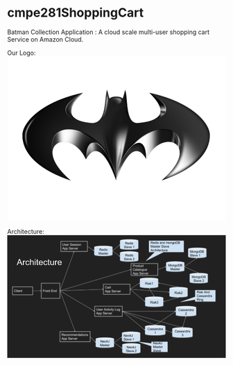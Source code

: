 # cmpe281ShoppingCart
Batman Collection Application : A cloud scale multi-user shopping cart Service on Amazon Cloud.

Our Logo:
![alt tag](https://github.com/suchishree29/cmpe281ShoppingCart/blob/master/ShoppingCart/Batman_logo.png)

Architecture:
![alt tag](https://github.com/suchishree29/cmpe281ShoppingCart/blob/master/Architecture.png)
